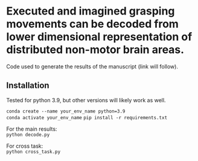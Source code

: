 # Executed and imagined grasping movements can be decoded from lower dimensional representation of distributed non-motor brain areas.

Code used to generate the results of the manuscript (link will follow).

## Installation

Tested for python 3.9, but other versions will likely work as well.

`conda create --name your_env_name python=3.9`\
`conda activate your_env_name`
`pip install -r requirements.txt`

For the main results: \
`python decode.py`

For cross task:\
`python cross_task.py`
